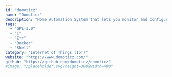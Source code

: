 ```yaml
---
id: "domoticz"
name: "Domoticz"
description: "Home Automation System that lets you monitor and configure various devices like: Lights, Switches, various sensors/meters like Temperature, Rain, Wind, UV, Electra, Gas, Water and much more."
tags:
  - "GPL-3.0"
  - "C"
  - "C++"
  - "Docker"
  - "Shell"
category: "Internet of Things (IoT)"
website: "https://www.domoticz.com/"
github: "https://github.com/domoticz/domoticz"
#image: "/placeholder.svg?height=300&width=400"
---
```



